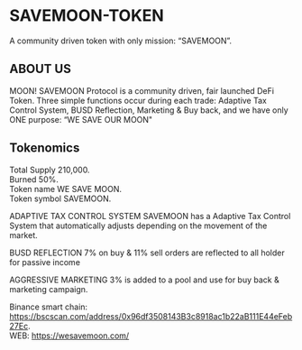 # SAVEMOON-TOKEN
A community driven token with only mission: “SAVEMOON”.  
## ABOUT US
MOON!
SAVEMOON Protocol is a community driven, fair launched DeFi Token. Three simple functions occur during each trade: Adaptive Tax Control System, BUSD Reflection, Marketing & Buy back, and we have only ONE purpose: “WE SAVE OUR MOON"

## Tokenomics
Total Supply
210,000.  
Burned
50%.  
Token name
WE SAVE MOON.  
Token symbol
SAVEMOON.  

ADAPTIVE TAX CONTROL SYSTEM
SAVEMOON has a Adaptive Tax Control System that automatically adjusts depending on the movement of the market.  

BUSD REFLECTION
7% on buy & 11% sell orders are reflected to all holder for passive income   

AGGRESSIVE MARKETING
3% is added to a pool and use for buy back & marketing campaign.  

Binance smart chain: https://bscscan.com/address/0x96df3508143B3c8918ac1b22aB111E44eFeb27Ec.  
WEB: https://wesavemoon.com/
